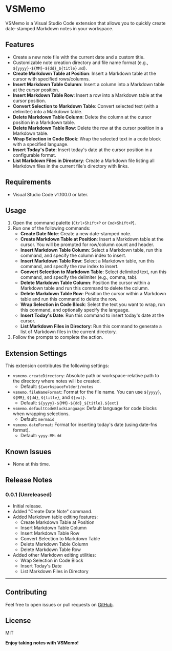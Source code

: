 # VSMemo

VSMemo is a Visual Studio Code extension that allows you to quickly create date-stamped Markdown notes in your workspace.

## Features

- Create a new note file with the current date and a custom title.
- Customizable note creation directory and file name format (e.g., `${yyyy}-${MM}-${dd}_${title}.md`).
- **Create Markdown Table at Position**: Insert a Markdown table at the cursor with specified rows/columns.
- **Insert Markdown Table Column**: Insert a column into a Markdown table at the cursor position.
- **Insert Markdown Table Row**: Insert a row into a Markdown table at the cursor position.
- **Convert Selection to Markdown Table**: Convert selected text (with a delimiter) into a Markdown table.
- **Delete Markdown Table Column**: Delete the column at the cursor position in a Markdown table.
- **Delete Markdown Table Row**: Delete the row at the cursor position in a Markdown table.
- **Wrap Selection in Code Block**: Wrap the selected text in a code block with a specified language.
- **Insert Today's Date**: Insert today's date at the cursor position in a configurable format.
- **List Markdown Files in Directory**: Create a Markdown file listing all Markdown files in the current file's directory with links.

## Requirements

- Visual Studio Code v1.100.0 or later.


## Usage

1. Open the command palette (`Ctrl+Shift+P` or `Cmd+Shift+P`).
2. Run one of the following commands:
   - **Create Date Note**: Create a new date-stamped note.
   - **Create Markdown Table at Position**: Insert a Markdown table at the cursor. You will be prompted for row/column count and header.
   - **Insert Markdown Table Column**: Select a Markdown table, run this command, and specify the column index to insert.
   - **Insert Markdown Table Row**: Select a Markdown table, run this command, and specify the row index to insert.
   - **Convert Selection to Markdown Table**: Select delimited text, run this command, and specify the delimiter (e.g., comma, tab).   
   - **Delete Markdown Table Column**: Position the cursor within a Markdown table and run this command to delete the column.
   - **Delete Markdown Table Row**: Position the cursor within a Markdown table and run this command to delete the row.
   - **Wrap Selection in Code Block**: Select the text you want to wrap, run this command, and optionally specify the language.
   - **Insert Today's Date**: Run this command to insert today's date at the cursor.
   - **List Markdown Files in Directory**: Run this command to generate a list of Markdown files in the current directory.
3. Follow the prompts to complete the action.

## Extension Settings

This extension contributes the following settings:

- `vsmemo.createDirectory`: Absolute path or workspace-relative path to the directory where notes will be created.
  - Default: `${workspaceFolder}/notes`
- `vsmemo.fileNameFormat`: Format for the file name. You can use `${yyyy}`, `${MM}`, `${dd}`, `${title}`, and `${ext}`.
  - Default: `${yyyy}-${MM}-${dd}_${title}.${ext}`
- `vsmemo.defaultCodeBlockLanguage`: Default language for code blocks when wrapping selections.
  - Default: `mermaid`
- `vsmemo.dateFormat`: Format for inserting today's date (using date-fns format).
  - Default: `yyyy-MM-dd`

## Known Issues

- None at this time.

## Release Notes
### 0.0.1 (Unreleased)
- Initial release.
- Added "Create Date Note" command.
- Added Markdown table editing features:
  - Create Markdown Table at Position
  - Insert Markdown Table Column
  - Insert Markdown Table Row
  - Convert Selection to Markdown Table
  - Delete Markdown Table Column
  - Delete Markdown Table Row
- Added other Markdown editing utilities:
  - Wrap Selection in Code Block
  - Insert Today's Date
  - List Markdown Files in Directory

---

## Contributing

Feel free to open issues or pull requests on [GitHub](https://github.com/YourUserName/vsmemo).

## License

MIT

**Enjoy taking notes with VSMemo!**

